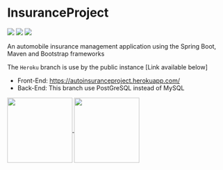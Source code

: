 # InsuranceProject

![](https://img.shields.io/badge/Apache%20Maven%3A%20Build-passing-success?logo=github) ![](https://img.shields.io/badge/Spring%20Boot%20Back--End%3A%20Build%20--%20Test%20--%20Deploy-passing-success?logo=github) ![](https://img.shields.io/badge/Bootstrap%20Frond--End%3A%20Deploy-passing-success?logo=github)

An automobile insurance management application using the Spring Boot, Maven and Bootstrap frameworks

The `Heroku` branch is use by the public instance [Link available below]

- Front-End: https://autoinsuranceproject.herokuapp.com/
- Back-End: This branch use PostGreSQL instead of MySQL

<a href="https://github.com/Heyimlulu/InsuranceProject/tree/heroku">
  <img height="150px" align="center" src="https://bilalbudhani.com/content/images/2017/11/heroku.png">
</a>
<a href="https://github.com/Heyimlulu/InsuranceProject/tree/heroku">
  <img height="150px" align="center" src="https://miro.medium.com/max/1200/1*PR3N41Yzq0bEQw9imFmrJQ.png">
</a>
